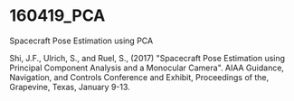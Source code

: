 # 160419_PCA
Spacecraft Pose Estimation using PCA

Shi, J.F., Ulrich, S., and Ruel, S., (2017)
"Spacecraft Pose Estimation using Principal Component Analysis and a Monocular Camera".
AIAA Guidance, Navigation, and Controls Conference and Exhibit, Proceedings of the, Grapevine, Texas, January 9-13.
